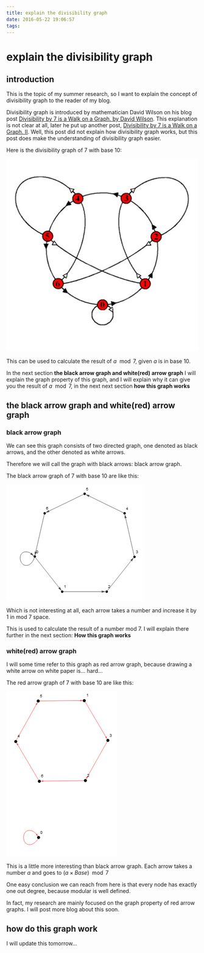 ```yaml
---
title: explain the divisibility graph
date: 2016-05-22 19:06:57
tags:
---
```


# explain the divisibility graph

## introduction

This is the topic of my summer research, so I want to explain the concept of divisibility graph to the reader of my blog.

Divisibility graph is introduced by mathematician David Wilson on his blog post 
[Divisibility by 7 is a Walk on a Graph, by David Wilson](http://blog.tanyakhovanova.com/2009/08/divisibility-by-7-is-a-walk-on-a-graph-by-david-wilson/).
This explanation is not clear at all, later he put up another post,
[Divisibility by 7 is a Walk on a Graph. II](http://blog.tanyakhovanova.com/2010/08/divisibility-by-7-is-a-walk-on-a-graph-ii-2/).
Well, this post did not explain how divisibility graph works, but this post does make the understanding of divisibility graph easier.

Here is the divisibility graph of 7 with base 10:

![](./assets/divisibilty_graph/graph_7_base_10.png)

This can be used to calculate the result of $a \mod 7$, given $a$ is in base 10. 

In the next section **the black arrow graph and white(red) arrow graph** I will explain the graph property of this graph,
and I will explain why it can give you the result of  $a \mod 7$, in the next next section **how this graph works**



## the black arrow graph and white(red) arrow graph

### black arrow graph

We can see this graph consists of two directed graph, one denoted as black arrows, and the other denoted as white arrows.

Therefore we will call the graph with black arrows: black arrow graph.

The black arrow graph of 7 with base 10 are like this:

![](./assets/divisibilty_graph/black_arrow_graph_7_base_10.png)

Which is not interesting at all, each arrow takes a number and increase it by 1 in mod 7 space.

This is used to calculate the result of a number mod 7.
I will explain there further in the next section: **How this graph works**


### white(red) arrow graph

I will some time refer to this graph as red arrow graph, because drawing a white arrow on white paper is... hard...

The red arrow graph of 7 with base 10 are like this:

![](./assets/divisibilty_graph/red_arrow_graph_7_base_10.png)

This is a little more interesting than black arrow graph.
Each arrow takes a number $a$ and goes to $(a \times Base) \mod 7$ 

One easy conclusion we can reach from here is that every node has exactly one out degree, because modular is well defined.

In fact, my research are mainly focused on the graph property of red arrow graphs. I will post more blog about this soon.

## how do this graph work

I will update this tomorrow...
